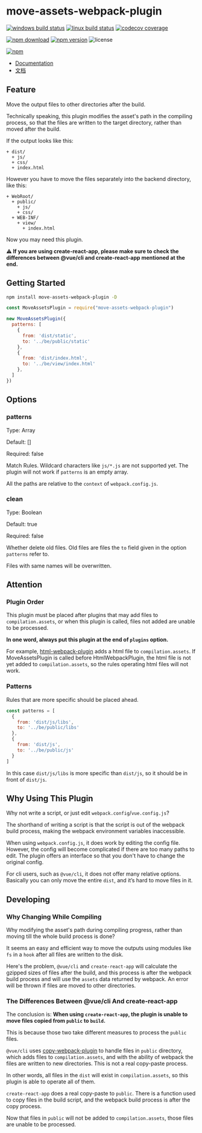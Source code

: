 # move-assets-webpack-plugin

[![windows build status](https://github.com/harrisoff/move-assets-webpack-plugin/workflows/windows%20build/badge.svg)](https://github.com/harrisoff/move-assets-webpack-plugin/actions?query=workflow%3A%22windows+build%22)
[![linux build status](https://github.com/harrisoff/move-assets-webpack-plugin/workflows/linux%20build/badge.svg)](https://github.com/harrisoff/move-assets-webpack-plugin/actions?query=workflow%3A%22linux+build%22)
[![codecov coverage](https://img.shields.io/codecov/c/github/harrisoff/move-assets-webpack-plugin/master.svg)](https://codecov.io/gh/harrisoff/move-assets-webpack-plugin/)

[![npm download](https://img.shields.io/npm/dt/move-assets-webpack-plugin.svg)](https://www.npmjs.com/package/move-assets-webpack-plugin)
[![npm version](https://badge.fury.io/js/move-assets-webpack-plugin.svg)](https://www.npmjs.com/package/move-assets-webpack-plugin)
![license](https://img.shields.io/npm/l/move-assets-webpack-plugin.svg?sanitize=true)

[![npm](https://nodei.co/npm/move-assets-webpack-plugin.png?compact=true)](https://www.npmjs.com/package/move-assets-webpack-plugin)

- [Documentation](https://github.com/harrisoff/move-assets-webpack-plugin/blob/master/README.md)
- [文档](https://github.com/harrisoff/move-assets-webpack-plugin/blob/master/README.zh-CN.md)

## Feature

Move the output files to other directories after the build.

Technically speaking, this plugin modifies the asset's path in the compiling process, so that the files are written to the target directory, rather than moved after the build.

If the output looks like this:

```
+ dist/
  + js/
  + css/
  + index.html
```

However you have to move the files separately into the backend directory, like this:

```
+ WebRoot/
  + public/
    + js/
    + css/
  + WEB-INF/
    + view/
      + index.html
```

Now you may need this plugin.

**⚠️ If you are using create-react-app, please make sure to check the differences between @vue/cli and create-react-app mentioned at the end.**

## Getting Started

```bash
npm install move-assets-webpack-plugin -D
```

```js
const MoveAssetsPlugin = require("move-assets-webpack-plugin")

new MoveAssetsPlugin({
  patterns: [
    {
      from: 'dist/static',
      to: '../be/public/static'
    },
    {
      from: 'dist/index.html',
      to: '../be/view/index.html'
    },
  ]
})
```

## Options

### patterns

Type: Array

Default: []

Required: false

Match Rules. Wildcard characters like `js/*.js` are not supported yet. The plugin will not work if `patterns` is an empty array.

All the paths are relative to the `context` of `webpack.config.js`.

### clean

Type: Boolean

Default: true

Required: false

Whether delete old files. Old files are files the `to` field given in the option `patterns` refer to.

Files with same names will be overwritten.

## Attention

### Plugin Order

This plugin must be placed after plugins that may add files to `compilation.assets`, or when this plugin is called, files not added are unable to be processed.

**In one word, always put this plugin at the end of `plugins` option.**

For example, [html-webpack-plugin](https://github.com/jantimon/html-webpack-plugin) adds a html file to `compilation.assets`. If MoveAssetsPlugin is called before HtmlWebpackPlugin, the html file is not yet added to `compilation.assets`, so the rules operating html files will not work.

### Patterns

Rules that are more specific should be placed ahead.

```js
const patterns = [
  {
    from: 'dist/js/libs',
    to: '../be/public/libs'
  },
  {
    from: 'dist/js',
    to: '../be/public/js'
  }
]
```

In this case `dist/js/libs` is more specific than `dist/js`, so it should be in front of `dist/js`.

## Why Using This Plugin

Why not write a script, or just edit `webpack.config`/`vue.config.js`?

The shorthand of writing a script is that the script is out of the webpack build process, making the webpack environment variables inaccessible.

When using `webpack.config.js`, it does work by editing the config file. However, the config will become complicated if there are too many paths to edit. The plugin offers an interface so that you don't have to change the original config.

For cli users, such as `@vue/cli`, it does not offer many relative options. Basically you can only move the entire `dist`, and it’s hard to move files in it.

## Developing

### Why Changing While Compiling

Why modifying the asset's path during compiling progress, rather than moving till the whole build process is done?

It seems an easy and efficient way to move the outputs using modules like `fs` in a `hook` after all files are written to the disk.

Here's the problem, `@vue/cli` and `create-react-app` will calculate the gzipped sizes of files after the build, and this process is after the webpack build process and will use the `assets` data returned by webpack. An error will be thrown if files are moved to other directories.

### The Differences Between @vue/cli And create-react-app

The conclusion is: **When using `create-react-app`, the plugin is unable to move files copied from `public` to `build`.**

This is because those two take different measures to process the `public` files.

`@vue/cli` uses [copy-webpack-plugin](https://github.com/webpack-contrib/copy-webpack-plugin) to handle files in `public` directory, which adds files to `compilation.assets`, and with the ability of webpack the files are written to new directories. This is not a real copy-paste process.

In other words, all files in the `dist` will exist in `compilation.assets`, so this plugin is able to operate all of them.

`create-react-app` does a real copy-paste to `public`. There is a function used to copy files in the build script, and the webpack build process is after the copy process.

Now that files in `public` will not be added to `compilation.assets`, those files are unable to be processed.
